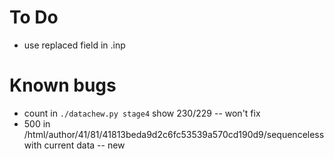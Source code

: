 # To Do

- use replaced field in .inp

# Known bugs

- count in `./datachew.py stage4` show 230/229 -- won't fix
- 500 in /html/author/41/81/41813beda9d2c6fc53539a570cd190d9/sequenceless with current data -- new
